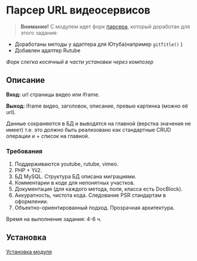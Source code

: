 # Парсер URL видеосервисов

> **Внимание!** С модулем идет форк [парсера](https://github.com/Maksclub/php-video-url-parser), который доработан для этого задания:
* Доработаны методы у адаптера для Ютуба(например ```gitTitle()``` )
* Добавлен адаптер Rutube

*Форк слегка косячный в части установки через композер*


## Описание
**Вход:** url страницы видео или iframe.

**Выход:** iframe видео, заголовок, описание, превью картинка (можно её url).

Данные сохраняются в БД и выводятся на главной (верстка значения не имеет) т.е. это должно быть реализовано как стандартные CRUD операции и + список на главной.


### Требования

1. Поддерживаются youtube, rutube, vimeo.
2. PHP + Yii2.
3. БД MySQL. Структура БД  описана миграциями.
4. Комментарии в коде для непонятных участков.
5. Документация (для каждого метода, поля, класса есть DocBlock).
6. Аккуратность, чистота кода. Следование PSR стандартам в оформлении.
7. Объектно-ориентированный подход. Прозрачная архитектура.

Время на выполнение задания: 4-6 ч.


## Установка

[Установка модуля](docs/install.md)


